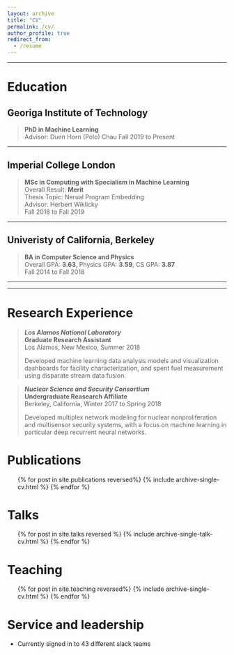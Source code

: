 ```yaml
---
layout: archive
title: "CV"
permalink: /cv/
author_profile: true
redirect_from:
  - /resume
---
```


---

# Education

## Georiga Institute of Technology

> **PhD in Machine Learning**  
> Advisor: Duen Horn (Polo) Chau
> Fall 2019 to Present

---

## Imperial College London

> **MSc in Computing with Specialism in Machine Learning**  
> Overall Result: **Merit**  
> Thesis Topic: Nerual Program Embedding  
> Advisor: Herbert Wiklicky  
> Fall 2018 to Fall 2019

---

## Univeristy of California, Berkeley

> **BA in Computer Science and Physics**  
> Overall GPA: **3.63**, Physics GPA: **3.59**, CS GPA: **3.87**  
> Fall 2014 to Fall 2018

---

---

# Research Experience

> **_Los Alamos National Laboratory_**  
> **Graduate Research Assistant**  
> Los Alamos, New Mexico, Summer 2018
>
> Developed machine learning data analysis models and visualization dashboards for facility characterization, and spent fuel measurement using disparate stream data fusion.

> **_Nuclear Science and Security Consortium_**  
> **Undergraduate Reasearch Affiliate**  
> Berkeley, California, Winter 2017 to Spring 2018
>
> Developed multiplex network modeling for nuclear nonproliferation and multisensor security systems, with a focus on machine learning in particular deep recurrent neural networks.

# Publications

  <ul>{% for post in site.publications reversed%}
    {% include archive-single-cv.html %}
  {% endfor %}</ul>
  
Talks
======
  <ul>{% for post in site.talks reversed %}
    {% include archive-single-talk-cv.html %}
  {% endfor %}</ul>
  
Teaching
======
  <ul>{% for post in site.teaching reversed%}
    {% include archive-single-cv.html %}
  {% endfor %}</ul>
  
Service and leadership
======
* Currently signed in to 43 different slack teams

